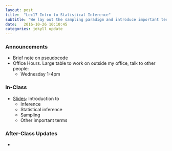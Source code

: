 ```yaml
---
layout: post
title:  "Lec17 Intro to Statistical Inference"
subtitle: "We lay out the sampling paradigm and introduce important terminology."
date:   2016-10-26 10:10:45
categories: jekyll update
---
```




### Announcements

* Brief note on pseudocode
* Office Hours. Large table to work on outside my office, talk to other people:
    + Wednesday 1-4pm



### In-Class

* <a href = "{{ site.baseurl }}/assets/3-Statistical_Inference/intro_to_inference.html" target = "_blank">Slides</a>: Introduction to
    + Inference
    + Statistical inference
    + Sampling
    + Other important terms



### After-Class Updates

* 

